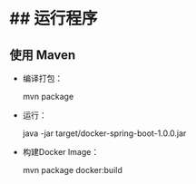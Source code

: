 # ## 运行程序
## 使用 Maven

- 编译打包：

    mvn package

- 运行：

    java -jar target/docker-spring-boot-1.0.0.jar

- 构建Docker Image：

    mvn package docker:build

